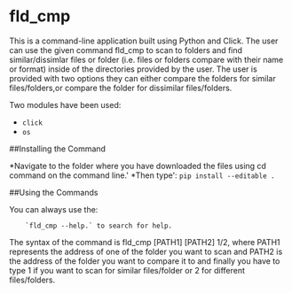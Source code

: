 # fld_cmp

This is a command-line application built using Python and Click. The user can use the given command fld_cmp to scan to folders and find similar/dissimlar
files or folder (i.e. files or folders compare with their name or format) inside of the directories provided by the user. The user is provided with two options
they can either compare the folders for similar files/folders,or compare the folder for dissimilar files/folders. 

Two modules have been used:
* `click`
* `os`

##Installing the Command

*Navigate to the folder where you have downloaded the files using cd command on the command line.'
*Then type':
  `pip install --editable .`
  
##Using the Commands

You can always use the:

		`fld_cmp --help.` to search for help.
		
The syntax of the command is fld_cmp [PATH1] [PATH2] 1/2, 
where PATH1 represents the address of one of the folder you want to scan 
and PATH2 is the address of the folder you want to compare it to 
and finally you have to type 1 if you want to scan for similar files/folder
or 2 for different files/folders.
  